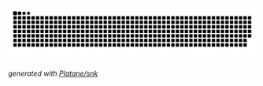 <picture>
  <source media="(prefers-color-scheme: dark)" srcset="https://raw.githubusercontent.com/autergame/platane/output/github-contribution-grid-snake-dark.svg">
  <source media="(prefers-color-scheme: light)" srcset="https://raw.githubusercontent.com/autergame/platane/output/github-contribution-grid-snake.svg">
  <img alt="github contribution grid snake animation" src="https://raw.githubusercontent.com/autergame/platane/output/github-contribution-grid-snake.svg">
</picture>

_generated with [Platane/snk](https://github.com/Platane/snk)_
